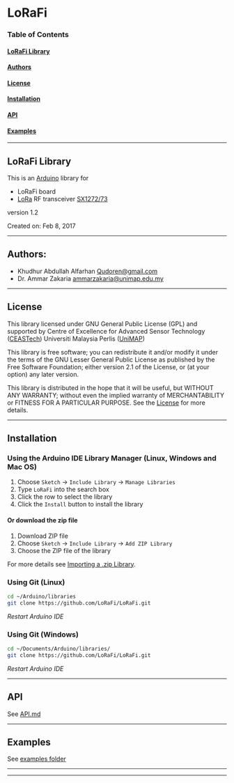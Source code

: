 # LoRaFi

### Table of Contents

#### [LoRaFi Library](#lorafi-library-1)

#### [Authors](#authors-1)

#### [License](#license-1)

#### [Installation](#installation-1)

#### [API](#api-1)

#### [Examples](#examples-1)

--------------------------------------------------------

## LoRaFi Library

This is an [Arduino](https://www.arduino.cc/) library for 
* LoRaFi board 
* [LoRa](https://www.rfsolutions.co.uk/radio-modules-c10/frequency-c57/fm-lora-transceiver-module-pre-set-to-868mhz-p468) RF transceiver [SX1272/73](http://www.semtech.com/wireless-rf/rf-transceivers/sx1272/) 

version 1.2
 
Created on: Feb 8, 2017

--------------------------------------------------------------------
   
## Authors:

- Khudhur Abdullah Alfarhan Qudoren@gmail.com
- Dr. Ammar Zakaria ammarzakaria@unimap.edu.my

---------------------------------------------------------------------

## License

This library licensed under GNU General Public License (GPL) and supported by Centre of Excellence for Advanced Sensor Technology ([CEASTech](https://ceastech.com/)) Universiti Malaysia Perlis ([UniMAP](http://www.unimap.edu.my/))
 
This library is free software; you can redistribute it and/or modify it under the terms of the GNU Lesser General Public License as published by the Free Software Foundation; either version 2.1 of the License, or (at your option) any later version.
 
This library is distributed in the hope that it will be useful, but WITHOUT ANY WARRANTY; without even the implied warranty of MERCHANTABILITY or FITNESS FOR A PARTICULAR PURPOSE.  See the [License](https://github.com/LoRaFi/LoRaFi/blob/master/LICENSE) for more details.

---------------------------------------------------------------------

## Installation

### Using the Arduino IDE Library Manager (Linux, Windows and Mac OS)
1. Choose ```Sketch``` -> ```Include Library``` -> ```Manage Libraries```
2. Type ```LoRaFi``` into the search box
3. Click the row to select the library
4. Click the ```Install``` button to install the library
#### Or download the zip file
1. Download ZIP file
2. Choose ```Sketch``` -> ```Include Library``` -> ```Add ZIP Library```
3. Choose the ZIP file of the library

For more details see [Importing a .zip Library](https://www.arduino.cc/en/Guide/Libraries#toc4).

### Using Git (Linux)

```bash
cd ~/Arduino/libraries 
git clone https://github.com/LoRaFi/LoRaFi.git
```
*Restart Arduino IDE*

### Using Git (Windows)

```bash
cd ~/Documents/Arduino/libraries/
git clone https://github.com/LoRaFi/LoRaFi.git
```
*Restart Arduino IDE*

---------------------------------------------------------------------

## API
See [API.md](https://github.com/LoRaFi/LoRaFi/blob/master/API.md)

---------------------------------------------------------------------

## Examples
See [examples folder](https://github.com/LoRaFi/LoRaFi/tree/master/examples)

---------------------------------------------------------------------

---------------------------------------------------------------------

 
